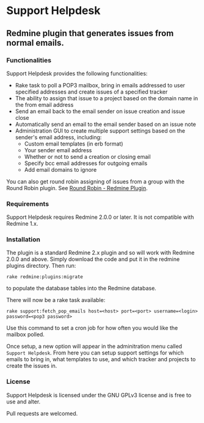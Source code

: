 # Support Helpdesk

## Redmine plugin that generates issues from normal emails.

### Functionalities

Support Helpdesk provides the following functionalities:

* Rake task to poll a POP3 mailbox, bring in emails addressed to user specified addresses and create issues of a specified tracker
* The ability to assign that issue to a project based on the domain name in the from email address
* Send an email back to the email sender on issue creation and issue close
* Automatically send an email to the email sender based on an issue note
* Administration GUI to create multiple support settings based on the sender's email address, including:
  * Custom email templates (in erb format)
  * Your sender email address
  * Whether or not to send a creation or closing email
  * Specify bcc email addresses for outgoing emails
  * Add email domains to ignore

You can also get round robin assigning of issues from a group with the Round Robin plugin. See [Round Robin - Redmine Plugin](https://github.com/pvdvreede/round_robin).

### Requirements

Support Helpdesk requires Redmine 2.0.0 or later. It is not compatible with Redmine 1.x.

### Installation

The plugin is a standard Redmine 2.x plugin and so will work with Redmine 2.0.0 and above. Simply download the code and put it in the redmine plugins directory. Then run:

    rake redmine:plugins:migrate

to populate the database tables into the Redmine database.

There will now be a rake task available:

    rake support:fetch_pop_emails host=<host> port=<port> username=<login> password=<pop3 password>
   
Use this command to set a cron job for how often you would like the mailbox polled.

Once setup, a new option will appear in the adminitration menu called `Support Helpdesk`. From here you can setup support settings for which emails to bring in, what templates to use, and which tracker and projects to create the issues in.

### License

Support Helpdesk is licensed under the GNU GPLv3 license and is free to use and alter. 

Pull requests are welcomed.